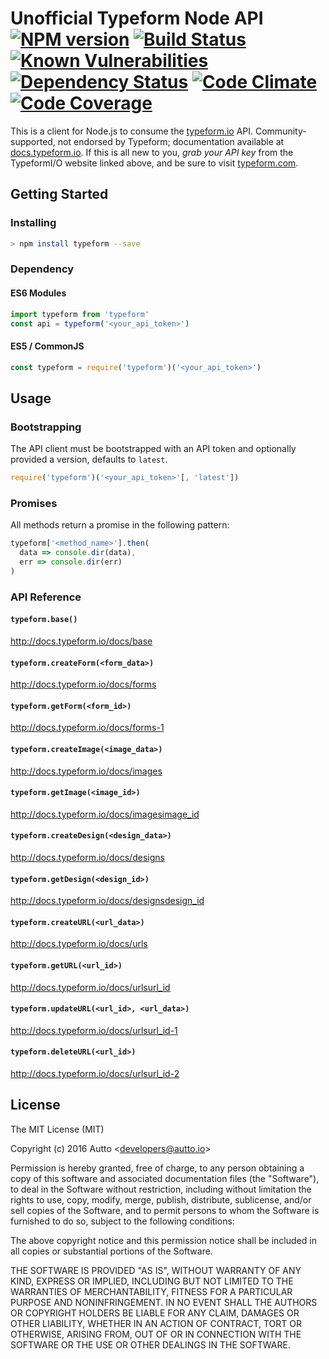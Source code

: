 # Unofficial Typeform Node API [![NPM version][npm-image]][npm-url] [![Build Status][travis-image]][travis-url] [![Known Vulnerabilities][snyk-image]][snyk-url] [![Dependency Status][daviddm-image]][daviddm-url] [![Code Climate][codeclimate-image]][codeclimate-url] [![Code Coverage][codecoverage-image]][codecoverage-url]

This is a client for Node.js to consume the [typeform.io](http://typeform.io) API. Community-supported, not endorsed by Typeform; documentation available at [docs.typeform.io](http://docs.typeform.io/). If this is all new to you, _grab your API key_ from the TypeformI/O website linked above, and be sure to visit [typeform.com](https://typeform.com).

## Getting Started

### Installing
```bash
> npm install typeform --save
```

### Dependency
#### ES6 Modules
```javascript
import typeform from 'typeform'
const api = typeform('<your_api_token>')
```

#### ES5 / CommonJS
```javascript
const typeform = require('typeform')('<your_api_token>')
```

## Usage

### Bootstrapping
The API client must be bootstrapped with an API token and optionally provided a version, defaults to `latest`.
```javascript
require('typeform')('<your_api_token>'[, 'latest'])
```

### Promises
All methods return a promise in the following pattern:
```javascript
typeform['<method_name>'].then(
  data => console.dir(data),
  err => console.dir(err)
)
```

### API Reference

#### `typeform.base()`
<http://docs.typeform.io/docs/base>

#### `typeform.createForm(<form_data>)`
<http://docs.typeform.io/docs/forms>

#### `typeform.getForm(<form_id>)`
<http://docs.typeform.io/docs/forms-1>

#### `typeform.createImage(<image_data>)`
<http://docs.typeform.io/docs/images>

#### `typeform.getImage(<image_id>)`
<http://docs.typeform.io/docs/imagesimage_id>

#### `typeform.createDesign(<design_data>)`
<http://docs.typeform.io/docs/designs>

#### `typeform.getDesign(<design_id>)`
<http://docs.typeform.io/docs/designsdesign_id>

#### `typeform.createURL(<url_data>)`
<http://docs.typeform.io/docs/urls>

#### `typeform.getURL(<url_id>)`
<http://docs.typeform.io/docs/urlsurl_id>

#### `typeform.updateURL(<url_id>, <url_data>)`
<http://docs.typeform.io/docs/urlsurl_id-1>

#### `typeform.deleteURL(<url_id>)`
<http://docs.typeform.io/docs/urlsurl_id-2>

## License

The MIT License (MIT)

Copyright (c) 2016 Autto &lt;developers@autto.io&gt;

Permission is hereby granted, free of charge, to any person obtaining a copy
of this software and associated documentation files (the "Software"), to deal
in the Software without restriction, including without limitation the rights
to use, copy, modify, merge, publish, distribute, sublicense, and/or sell
copies of the Software, and to permit persons to whom the Software is
furnished to do so, subject to the following conditions:

The above copyright notice and this permission notice shall be included in all
copies or substantial portions of the Software.

THE SOFTWARE IS PROVIDED "AS IS", WITHOUT WARRANTY OF ANY KIND, EXPRESS OR
IMPLIED, INCLUDING BUT NOT LIMITED TO THE WARRANTIES OF MERCHANTABILITY,
FITNESS FOR A PARTICULAR PURPOSE AND NONINFRINGEMENT. IN NO EVENT SHALL THE
AUTHORS OR COPYRIGHT HOLDERS BE LIABLE FOR ANY CLAIM, DAMAGES OR OTHER
LIABILITY, WHETHER IN AN ACTION OF CONTRACT, TORT OR OTHERWISE, ARISING FROM,
OUT OF OR IN CONNECTION WITH THE SOFTWARE OR THE USE OR OTHER DEALINGS IN THE
SOFTWARE.

[npm-image]: https://badge.fury.io/js/typeform.svg
[npm-url]: https://npmjs.org/package/typeform
[travis-image]: https://travis-ci.org/auttoio/typeform-node.svg?branch=master
[travis-url]: https://travis-ci.org/auttoio/typeform-node
[snyk-image]: https://snyk.io/test/github/auttoio/typeform-node/badge.svg
[snyk-url]: https://snyk.io/test/github/auttoio/typeform-node
[daviddm-image]: https://david-dm.org/auttoio/typeform-node.svg?theme=shields.io
[daviddm-url]: https://david-dm.org/auttoio/typeform-node
[codeclimate-image]: https://codeclimate.com/github/auttoio/typeform-node/badges/gpa.svg
[codeclimate-url]: https://codeclimate.com/github/auttoio/typeform-node
[codecoverage-image]: https://codeclimate.com/github/auttoio/typeform-node/badges/coverage.svg
[codecoverage-url]: https://codeclimate.com/github/auttoio/typeform-node/coverage
